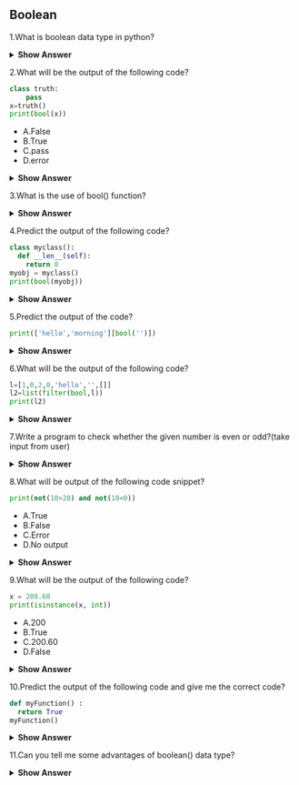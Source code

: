 ## Boolean

1.What is boolean data type in python?

<details><summary> <b>Show Answer</b> </summary>
  
- The Python Boolean type is one of Python's built-in data types.  Boolean is a primitive data type that takes either "true" or "false" values. So anything that returns the value "true" or "false" can be considered as a boolean example. Checking some conditions such as "a==b" or "a<b" or "a>b" can be considered as boolean examples.
  
  </details>

2.What will be the output of the following code?

```python  
class truth:
    pass
x=truth()
print(bool(x))
```
  
- A.False
- B.True
- C.pass
- D.error

<details><summary> <b>Show Answer</b> </summary>
  
B.True
  
<details><summary> <b>Explanation</b> </summary>
  
> If the truth method is not defined,the object is considered true.Hence the output of the code is true.
  
  </details>
  </details>

3.What is the use of bool() function?

<details><summary> <b>Show Answer</b> </summary>
  
- Python bool() function is used to return or convert a value to a Boolean value i.e., True or False, using the standard truth testing procedure. 

**Syntax**: 
  
> bool([x])

These are the few cases, in which Python’s bool() method returns false.Except these all other values return True. 

- If a False value is passed.
- If None is passed.
- If an empty sequence is passed, such as (), [], ”, etc
- If Zero is passed in any numeric type, such as 0, 0.0 etc
- If an empty mapping is passed, such as {}.
- If Objects of Classes having __bool__() or __len()__ method, returning 0 or False
  
  </details>

4.Predict the output of the following code?

```python  
class myclass():
  def __len__(self):
    return 0
myobj = myclass()
print(bool(myobj))
```
  
<details><summary> <b>Show Answer</b> </summary>
  
False
  
<details><summary> <b>Explanation</b> </summary>
  
- One more value, or object in this case, evaluates to False, and that is if you have an object that is made from a class with a __len__ function that returns 0 or False.
  
  </details>
  </details>
  
5.Predict the output of the code?

```python  
print(['hello','morning'][bool('')])
```
  
<details><summary> <b>Show Answer</b> </summary>
  
> hello
  
<details><summary> <b>Explanation</b> </summary>
  
 - The line of code shown above can be simplified to state that 'hello' should be printed if the argument passed to the boolean function amounts to zero, else 'morning' will be printed.
  
  </details>
  </details>

6.What will be the output of the following code?
  
```python  
l=[1,0,2,0,'hello','',[]]
l2=list(filter(bool,l))
print(l2)
```
  
<details><summary> <b>Show Answer</b> </summary>
  
  **Output**:
  
[1,2,'hello']
  
<details><summary> <b>Explanation</b> </summary>
  
> The code shown above returns a new list containing only those elements of the list l which do not amount to zero.Hence the output is:[1,2,'hello']
  
  </details>
  </details>

7.Write a program to check whether the given number is even or odd?(take input from user)

<details><summary> <b>Show Answer</b> </summary>
  
```python  
n=int(input())
if(n%2==0):
    print("even number")
else:
    print("odd number")
```
  
<details><summary> <b>Explanation</b> </summary>
  
> If the given number(user input) is divisible by 2 it will print the given number is even number. if it's not it will print the given number is odd.
  
  </details>
  </details>

8.What will be output of the following code snippet?
  
```python  
print(not(10>20) and not(10<0))
```                                
- A.True
- B.False
- C.Error
- D.No output

<details><summary> <b>Show Answer</b> </summary>
  
**Output**:
  
A.True
  
<details><summary> <b>Explanation</b> </summary>
  
- The expression not(10>20) returns False.The expression not(10<0) returns False.The and operation between false and false returns True.Hence the output is True.

  </details>
  </details>

9.What will be the output of the following code?
  
```python  
x = 200.60
print(isinstance(x, int))
```
  
- A.200
- B.True
- C.200.60
- D.False

<details><summary> <b>Show Answer</b> </summary>
  
**Option**: D.False
  
  </details>

10.Predict the output of the following code and give me the correct code?
  
```python  
def myFunction() :
  return True
myFunction()
```
  
<details><summary> <b>Show Answer</b> </summary>
  
```python
def myFunction() :
  return True
print(myFunction())
```
  
**Output**:
 
True
  
  </details>
  
11.Can you tell me some advantages of boolean() data type?
  
<details><summary> <b>Show Answer</b> </summary>
  
- A boolean can be set to one of only two predefined values, which maps perfectly to what it is used for. You could use an integer as a boolean, but there are many more than two possible integer values. So you'd have to define which integer values should be considered “true” and which should be considered “false”.
- Advantages of the boolean retrieval model It is easy to implement.
- It is easy to understand why the document is retrieved or not. Users can determine whether the query is too specific or too broad. 
  
  </details>  
